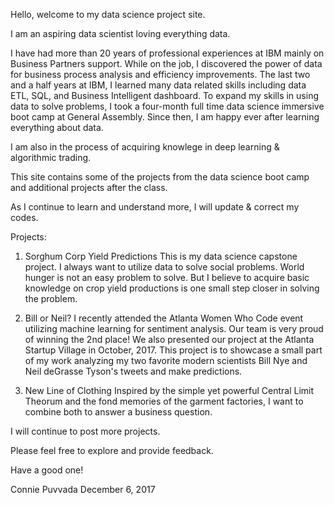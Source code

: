 Hello, welcome to my data science project site. 

I am an aspiring data scientist loving everything data. 

I have had more than 20 years of professional experiences at IBM mainly on Business Partners support. While on the job, I discovered the power of data for business process analysis and efficiency improvements. The last two and a half years at IBM, I learned many data related skills including data ETL, SQL, and Business Intelligent dashboard. To expand my skills in using data to solve problems, I took a four-month full time data science immersive boot camp at General Assembly. Since then, I am happy ever after learning everything about data.

I am also in the process of acquiring knowlege in  deep learning & algorithmic trading.

This site contains some of the projects from the data science boot camp and additional projects after the class. 

As I continue to learn and understand more, I will update & correct my codes. 


Projects:

1) Sorghum Corp Yield Predictions
This is my data science capstone project. I always want to utilize data to solve social problems. World hunger is not an easy problem to solve. But I believe to acquire basic knowledge on crop yield productions is one small step closer in solving the problem. 

  
2) Bill or Neil?
I recently attended the Atlanta Women Who Code event utilizing machine learning for sentiment analysis. Our team is very proud of winning the 2nd place! We also presented our project at the Atlanta Startup Village in October, 2017. This project is to showcase a small part of my work analyzing my two favorite modern scientists Bill Nye and Neil deGrasse Tyson's tweets and make predictions. 

3) New Line of Clothing
Inspired by the simple yet powerful Central Limit Theorum and the fond memories of the garment factories, I want to combine both to answer a business question. 

I will continue to post more projects. 

Please feel free to explore and provide feedback. 

Have a good one!

Connie Puvvada
December 6, 2017


